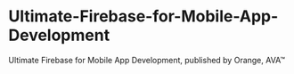 # Ultimate-Firebase-for-Mobile-App-Development
Ultimate Firebase for Mobile App Development, published by Orange, AVA™
